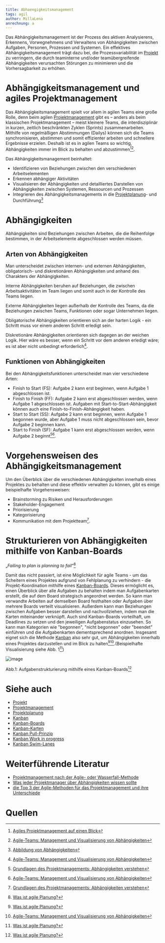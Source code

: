 ```yaml
---
title: Abhaengigkeitsmanagement
tags: agil 
author: MillaLena
anrechnung: a
---
```

Das Abhängigkeitsmanagement ist der Prozess des aktiven Analysierens, Erkennens, Vorwegnehmens und Verwaltens von Abhängigkeiten zwischen Aufgaben, Personen, Prozessen und Systemen. Ein effektives Abhängigkeitsmanagement trägt dazu bei, die Prozessvariabilität im [Projekt](https://github.com/ManagingProjectsSuccessfully/ManagingProjectsSuccessfully.github.io/blob/main/kb/Projekt.md) zu verringern, die durch teaminterne und/oder teamübergreifende Abhängigkeiten verursachten Störungen zu minimieren und die Vorhersagbarkeit zu erhöhen. 

# Abhängigkeitsmanagement und agiles Projektmanagement 

Das Abhängigkeitsmanagement spielt vor allem in agilen Teams eine große Rolle, denn beim agilen [Projektmanagement](https://github.com/ManagingProjectsSuccessfully/ManagingProjectsSuccessfully.github.io/blob/main/kb/Projektmanagement.md) gibt es – anders als beim klassischen Projektmanagement – meist kleinere Teams, die interdisziplinär in kurzen, zeitlich beschränkten Zyklen (Sprints) zusammenarbeiten. Mithilfe von regelmäßigen Abstimmungen (Dailys) können sich die Teams synchronisieren, abstimmen und somit effizienter arbeiten und schnellere Ergebnisse erzielen. Deshalb ist es in agilen Teams so wichtig, Abhängigkeiten immer im Blick zu behalten und abzustimmen[^1][^2].

Das Abhängigkeitsmanagement beinhaltet: 

* Identifizieren von Beziehungen zwischen den verschiedenen Arbeitselementen
* Erkennen abhängiger Aktivitäten 
* Visualisieren der Abhängigkeiten und detailliertes Darstellen von Abhängigkeiten zwischen Systemen, Ressourcen und Prozessen
* Integrieren des Abhängigkeitsmanagements in die [Projektplanung](https://github.com/ManagingProjectsSuccessfully/ManagingProjectsSuccessfully.github.io/blob/main/kb/Projektplanung.md)- und Durchführung[^3] 

# Abhängigkeiten

Abhängigkeiten sind Beziehungen zwischen Arbeiten, die die Reihenfolge bestimmen, in der Arbeitselemente abgeschlossen werden müssen. 

## Arten von Abhängigkeiten

Man unterscheidet zwischen internen- und externen Abhängigkeiten, obligatorisch- und diskretionären Abhängigkeiten und anhand des Charakters der Abhängigkeiten. 

Interne Abhängigkeiten beruhen auf Beziehungen, die zwischen Arbeitsaktivitäten im Team liegen und somit auch in der Kontrolle des Teams liegen.

Externe Abhängigkeiten liegen außerhalb der Kontrolle des Teams, da die Beziehungen zwischen Teams, Funktionen oder sogar Unternehmen liegen.

Obligatorische Abhängigkeiten orientieren sich an der harten Logik - ein Schritt muss vor einem anderen Schritt erledigt sein.

Diskretionäre Abhängigkeiten orientieren sich dagegen an der weichen Logik. Hier wäre es besser, wenn ein Schritt vor dem anderen erledigt wäre; es ist aber nicht unbedingt erforderlich[^2].

## Funktionen von Abhängigkeiten

Bei den Abhängigkeitsfunktionen unterscheidet man vier verschiedene Arten: 

* Finish to Start (FS): Aufgabe 2 kann erst beginnen, wenn Aufgabe 1 abgeschlossen ist.  
* Finish to Finish (FF): Aufgabe 2 kann erst abgeschlossen werden, wenn Aufgabe 1 abgeschlossen ist. Aufgaben mit Start-to-Start-Abhängigkeit können auch eine    Finish-to-Finish-Abhängigkeit haben.
* Start to Start (SS): Aufgabe 2 kann erst beginnen, wenn Aufgabe 1 begonnen wurde, aber Aufgabe 1 muss nicht abgeschlossen sein, bevor Aufgabe 2 beginnen kann.
* Start to Finish (SF): Aufgabe 1 kann erst abgeschlossen werden, wenn Aufgabe 2 beginnt[^4][^2].

# Vorgehensweisen des Abhängigkeitsmanagement

Um den Überblick über die verschiedenen Abhängigkeiten innerhalb eines Projektes zu behalten und diese effektiv verwalten zu können, gibt es einige beispielhafte Vorgehensweisen:

* Brainstorming zu Risiken und Herausforderungen
* Stakeholder-Engagement
* Priorisierung
* Kategorisierung
* Kommunikation mit dem Projektteam[^4].

# Strukturieren von Abhängigkeiten mithilfe von Kanban-Boards

„*Failing to plan is planning to fail*“[^5]

Damit das nicht passiert, ist eine Möglichkeit für agile Teams - um das Scheitern eines Projektes aufgrund von Fehlplanung zu verhindern - die Projekt-Koordination mithilfe eines [Kanban-Boards](https://github.com/ManagingProjectsSuccessfully/ManagingProjectsSuccessfully.github.io/blob/main/kb/Kanban_Boards.md). Dieses ermöglicht es, einen Überblick über alle Aufgaben zu behalten indem man Aufgabenkarten erstellt, die auf dem Board strategisch angeordnet werden. So kann man verwandte Arbeiten auf demselben Board festhalten oder Aufgaben über mehrere Boards verteilt visualisieren. Außerdem kann man Beziehungen zwischen Aufgaben besser darstellen und nachvollziehen, indem man die Karten miteinander verknüpft. Auch sind Kanban-Boards vorteilhaft, um Deadlines zu setzen und den jeweiligen Aufgabenstatus einzusehen. So kann man Kategorien wie "begonnen", "nicht begonnen" oder "beendet" einführen und die Aufgabenkarten dementsprechend anordnen. Insgesamt eignet sich die Methode [Kanban](https://github.com/ManagingProjectsSuccessfully/ManagingProjectsSuccessfully.github.io/blob/main/kb/Kanban.md) also sehr gut, um Abhängigkeiten innerhalb eines Projektes darzustellen und im Blick zu halten[^5][^2].(Beispielhafte Visualisierung siehe Abb. 1[^5])

![image](https://github.com/MillaLena/ManagingProjectsSuccessfully.github.io/blob/main/kb/Abhaengigkeitsmanagement/Kanban_board_timelines.png)

Abb.1: Aufgabenstrukturierung mithilfe eines Kanban-Boards[^5]

# Siehe auch

* [Projekt](https://github.com/ManagingProjectsSuccessfully/ManagingProjectsSuccessfully.github.io/blob/main/kb/Projekt.md)
* [Projektmanagement](https://github.com/ManagingProjectsSuccessfully/ManagingProjectsSuccessfully.github.io/blob/main/kb/Projektmanagement.md) 
* [Projektplanung](https://github.com/ManagingProjectsSuccessfully/ManagingProjectsSuccessfully.github.io/blob/main/kb/Projektplanung.md)
* [Kanban](https://github.com/ManagingProjectsSuccessfully/ManagingProjectsSuccessfully.github.io/blob/main/kb/Kanban.md)
* [Kanban-Boards](https://github.com/ManagingProjectsSuccessfully/ManagingProjectsSuccessfully.github.io/blob/main/kb/Kanban_Boards.md)
* [Kanban-Karten](https://github.com/ManagingProjectsSuccessfully/ManagingProjectsSuccessfully.github.io/blob/main/kb/Kanban_Karten.md)
* [Kanban Pull-Prinzip](https://github.com/ManagingProjectsSuccessfully/ManagingProjectsSuccessfully.github.io/blob/main/kb/Kanban_Pull_Prinzip.md)
* [Kanban Work in progress](https://github.com/ManagingProjectsSuccessfully/ManagingProjectsSuccessfully.github.io/blob/main/kb/Kanban_Work_in_Progress.md)
* [Kanban Swim-Lanes](https://github.com/ManagingProjectsSuccessfully/ManagingProjectsSuccessfully.github.io/blob/main/kb/Kanban_Swim_Lanes.md)

# Weiterführende Literatur

* [Projektmanagement nach der Agile- oder Wasserfall-Methode](https://www.atlassian.com/de/agile/project-management/project-management-intro)
* [Was jeder Projektmanager über Abhängigkeiten wissen sollte](https://www.trackplus.com/blog/de/was-jeder-projektmanager-uber-abhangigkeiten-wissen-sollte/)
* [die Top 3 der Agile-Methoden für das Projektmanagement und ihre Unterschiede](https://kanbanize.com/de/agile-de/projektmanagement/methoden) 

# Quellen

[^1]: [Agiles Projektmanagement auf einen Blick](https://www.factro.de/blog/agiles-projektmanagement/)
[^2]: [Agile-Teams: Management und Visualisierung von Abhängigkeiten](https://www.planview.com/de/resources/guide/what-is-agile-program-management/agile-teams-dependency-management-visualization/)
[^3]: [Abbildung von Abhängigkeiten](https://www.panaya.com/de/blog/modernes-alm/abhaengigkeits-management-abbildung/)
[^4]: [Grundlagen des Projektmanagements: Abhängigkeiten verstehen](https://www.affde.com/de/fundamentals-of-project-management-understanding-dependencies.html)
[^5]: [Was ist agile Planung?](https://kanbanize.com/de/agile-de/projektmanagement/projektplanung)
